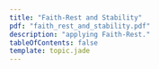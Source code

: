 ```yaml
---
title: "Faith-Rest and Stability"
pdf: "faith_rest_and_stability.pdf"
description: "applying Faith-Rest."
tableOfContents: false
template: topic.jade
---
```




